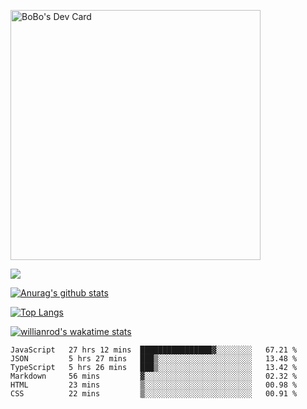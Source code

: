 <a href="https://app.daily.dev/bobostudio"><img src="https://api.daily.dev/devcards/f013586a91f44c6bb48daaad096b5da2.png?r=l9i" width="400" alt="BoBo's Dev Card"/></a>
<!-- <div align="center"><a href="https://app.daily.dev/bobocode"><img src="https://api.daily.dev/devcards/e055a18cb8284958ba546ef75ce2dee9.png?r=4fd" width="400" alt="Lin JinBo's Dev Card"/></a></div> -->

![](https://blog-img-1252233196.cos.ap-guangzhou.myqcloud.com/github-home.png)
     
[![Anurag's github stats](https://github-readme-stats.vercel.app/api?username=BB-Code&count_private=true&show_icons=true)](https://github.com/BB-Code/github-readme-stats)

[![Top Langs](https://github-readme-stats.vercel.app/api/top-langs/?username=BB-Code&layout=compact)](https://github.com/BB-Code/github-readme-stats)

[![willianrod's wakatime stats](https://github-readme-stats.vercel.app/api/wakatime?username=bobocode&layout=compact)](https://github.com/BB-Code/github-readme-stats)

<!--
**BB-Code/BB-Code** is a ✨ _special_ ✨ repository because its `README.md` (this file) appears on your GitHub profile.

Here are some ideas to get you started:

- 🔭 I’m currently working on ...
- 🌱 I’m currently learning ...
- 👯 I’m looking to collaborate on ...
- 🤔 I’m looking for help with ...
- 💬 Ask me about ...
- 📫 How to reach me: ...
- 😄 Pronouns: ...
- ⚡ Fun fact: ...
-->

<!--START_SECTION:waka-->

```text
JavaScript   27 hrs 12 mins  ████████████████▓░░░░░░░░   67.21 %
JSON         5 hrs 27 mins   ███▒░░░░░░░░░░░░░░░░░░░░░   13.48 %
TypeScript   5 hrs 26 mins   ███▒░░░░░░░░░░░░░░░░░░░░░   13.42 %
Markdown     56 mins         ▓░░░░░░░░░░░░░░░░░░░░░░░░   02.32 %
HTML         23 mins         ▒░░░░░░░░░░░░░░░░░░░░░░░░   00.98 %
CSS          22 mins         ▒░░░░░░░░░░░░░░░░░░░░░░░░   00.91 %
```

<!--END_SECTION:waka-->



